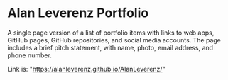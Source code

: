 # Alan Leverenz Portfolio
A single page version of a list of portfolio items with links to web apps, GitHub pages, GitHub repositories, and social media accounts. The page includes a brief pitch statement, with name, photo, email address, and phone number.

Link is: "https://alanleverenz.github.io/AlanLeverenz/"

